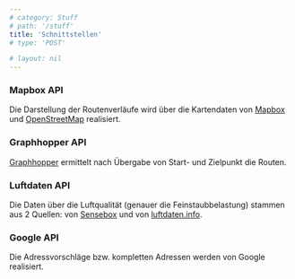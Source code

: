 ```yaml
---
# category: Stuff
# path: '/stuff'
title: 'Schnittstellen'
# type: 'POST'

# layout: nil
---
```


### Mapbox API

Die Darstellung der Routenverläufe wird über die Kartendaten von [Mapbox](https://www.mapbox.com/) und [OpenStreetMap](https://www.openstreetmap.org)  realisiert. 

### Graphhopper API

[Graphhopper](https://graphhopper.com/api/1/docs/) ermittelt nach Übergabe von Start- und Zielpunkt die Routen.

### Luftdaten API

Die Daten über die Luftqualität (genauer die Feinstaubbelastung) stammen aus 2 Quellen: von [Sensebox](https://github.com/sensebox/OpenSenseMap-API/wiki/API-Dokumentation) und von [luftdaten.info](https://github.com/opendata-stuttgart/meta/wiki/APIs).

### Google API

Die Adressvorschläge bzw. kompletten Adressen werden von Google realisiert.
